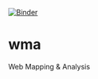 [![Binder](https://mybinder.org/badge_logo.svg)](https://mybinder.org/v2/gh/GDSL-UL/wma/HEAD)

# wma
Web Mapping &amp; Analysis
